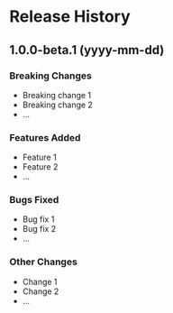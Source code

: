 # Release History

## 1.0.0-beta.1 (yyyy-mm-dd)

### Breaking Changes
- Breaking change 1
- Breaking change 2
- ...

### Features Added
- Feature 1
- Feature 2
- ...

### Bugs Fixed
- Bug fix 1
- Bug fix 2
- ...

### Other Changes
- Change 1
- Change 2
- ...